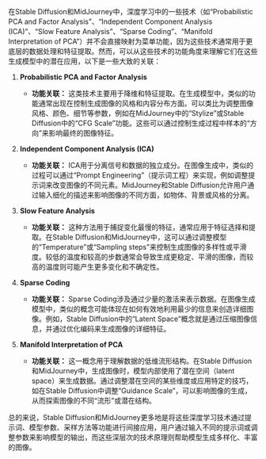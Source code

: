在Stable Diffusion和MidJourney中，深度学习中的一些技术（如“Probabilistic PCA and Factor Analysis”、“Independent Component
Analysis (ICA)”、“Slow Feature Analysis”、“Sparse Coding”、“Manifold Interpretation of
PCA”）并不会直接映射为菜单功能，因为这些技术通常用于更底层的数据处理和特征提取。然而，可以从这些技术的功能角度来理解它们在这些生成模型中的潜在应用，以下是一些大致的关联：

1. **Probabilistic PCA and Factor Analysis**
    - **功能关联：**
      这类技术主要用于降维和特征提取。在生成模型中，类似的功能通常出现在控制生成图像的风格和内容分布方面。可以类比为调整图像风格、颜色、细节等参数，例如在MidJourney中的“Stylize”或Stable
      Diffusion中的“CFG Scale”功能。这些可以通过控制生成过程中样本的“方向”来影响最终的图像特征。

2. **Independent Component Analysis (ICA)**
    - **功能关联：** ICA用于分离信号和数据的独立成分。在图像生成中，类似的过程可以通过“Prompt
      Engineering”（提示词工程）来实现，例如调整提示词来改变图像的不同元素。MidJourney和Stable
      Diffusion允许用户通过输入细化的描述来影响图像的不同方面，如物体、背景或风格的分离。

3. **Slow Feature Analysis**
    - **功能关联：** 这种方法用于捕捉变化最慢的特征，通常应用于特征选择和提取。在Stable
      Diffusion和MidJourney中，这可以通过调整模型的“Temperature”或“Sampling
      steps”来控制生成图像的多样性或平滑度。较低的温度和较高的步数通常会导致生成更稳定、平滑的图像，而较高的温度则可能产生更多变化和不确定性。

4. **Sparse Coding**
    - **功能关联：** Sparse Coding涉及通过少量的激活来表示数据。在图像生成模型中，类似的概念可能体现在如何有效地利用最少的信息来创造详细图像。例如，Stable
      Diffusion中的“Latent Space”概念就是通过压缩图像信息，并通过优化编码来生成图像的详细特征。

5. **Manifold Interpretation of PCA**
    - **功能关联：** 这一概念用于理解数据的低维流形结构。在Stable Diffusion和MidJourney中，生成图像时，模型内部使用了潜在空间（latent
      space）来生成数据。通过调整潜在空间的某些维度或应用特定的技巧，如在Stable Diffusion中调整“Guidance
      Scale”，可以影响图像的生成，从而探索图像的不同“流形”或潜在结构。

总的来说，Stable
Diffusion和MidJourney更多地是将这些深度学习技术通过提示词、模型参数、采样方法等功能进行间接应用，用户通过输入不同的提示词或调整参数来影响模型的输出，而这些深层次的技术原理则帮助模型生成多样化、丰富的图像。